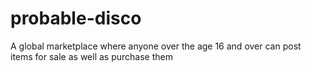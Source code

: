 # probable-disco
A global marketplace where anyone over the age 16 and over can post items for sale as well as purchase them
